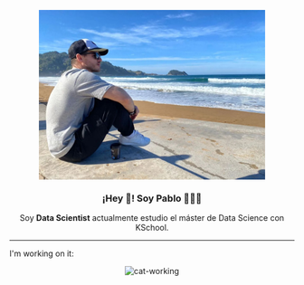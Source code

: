 <p align="center" width="500">
   <img align="center" width="400" src="https://github.com/pablovdcf/pablovdcf/blob/main/Pablo%20Zarautz.jpeg?raw=true"/>
   <h3 align="center">¡Hey 👋! Soy Pablo 👨🏻‍💻</h3>
</p>

<p align="center">Soy <strong>Data Scientist</strong> actualmente estudio el máster de Data Science con KSchool.<br /></p>
<p align="center">
<hr>

I'm working on it:
    <p align="center">
       ![cat-working](https://media.giphy.com/media/o0vwzuFwCGAFO/giphy.gif)
       </p>
<!--
**pablovdcf/pablovdcf** is a ✨ _special_ ✨ repository because its `README.md` (this file) appears on your GitHub profile.

Here are some ideas to get you started:

- 🔭 I’m currently working on ...
- 🌱 I’m currently learning ...
- 👯 I’m looking to collaborate on ...
- 🤔 I’m looking for help with ...
- 💬 Ask me about ...
- 📫 How to reach me: ...
- 😄 Pronouns: ...
- ⚡ Fun fact: ...
-->
